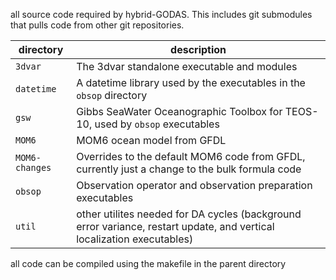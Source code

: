 all source code required by hybrid-GODAS. This includes git submodules that pulls code from other git repositories.

| directory   | description |
| ----------- | -------- |
| ```3dvar``` | The 3dvar standalone executable and modules |
| ```datetime``` | A datetime library used by the executables in the ```obsop``` directory |
| ```gsw```   | Gibbs SeaWater Oceanographic Toolbox for TEOS-10, used by ```obsop``` executables |
| ```MOM6```  | MOM6 ocean model from GFDL |
| ```MOM6-changes``` | Overrides to the default MOM6 code from GFDL, currently just a change to the bulk formula code |
| ```obsop``` | Observation operator and observation preparation executables |
| ```util```  | other utilites needed for DA cycles (background error variance, restart update, and vertical localization executables) |

all code can be compiled using the makefile in the parent directory